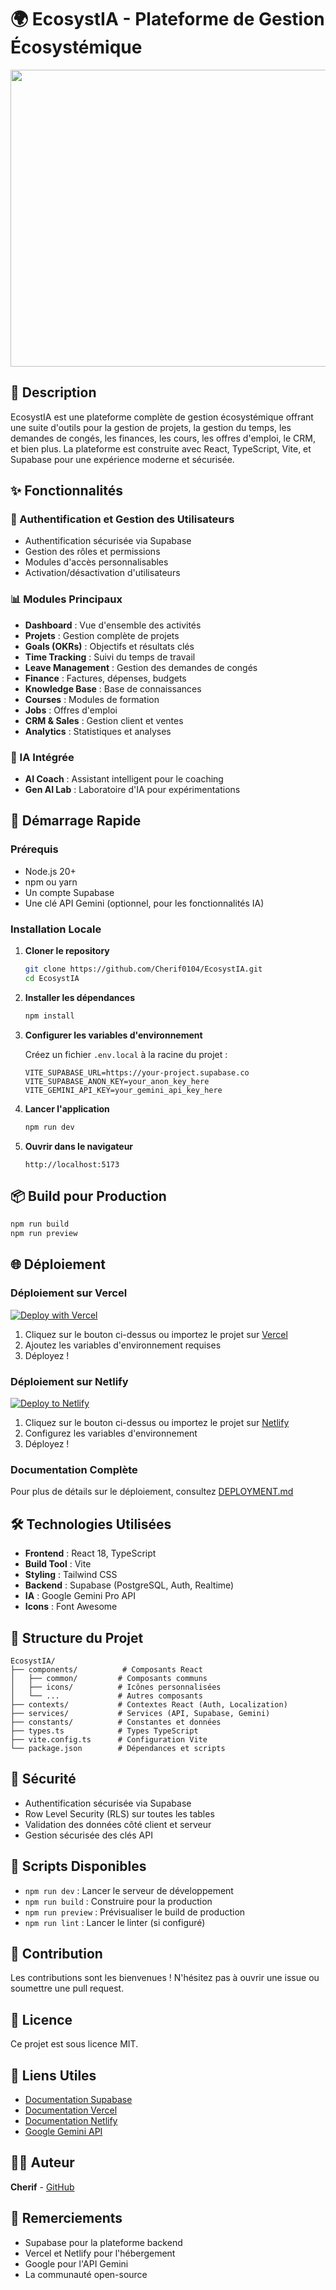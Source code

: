 # 🌍 EcosystIA - Plateforme de Gestion Écosystémique

<div align="center">
<img width="1200" height="475" alt="EcosystIA Banner" src="https://github.com/user-attachments/assets/0aa67016-6eaf-458a-adb2-6e31a0763ed6" />
</div>

## 📖 Description

EcosystIA est une plateforme complète de gestion écosystémique offrant une suite d'outils pour la gestion de projets, la gestion du temps, les demandes de congés, les finances, les cours, les offres d'emploi, le CRM, et bien plus. La plateforme est construite avec React, TypeScript, Vite, et Supabase pour une expérience moderne et sécurisée.

## ✨ Fonctionnalités

### 🔐 Authentification et Gestion des Utilisateurs
- Authentification sécurisée via Supabase
- Gestion des rôles et permissions
- Modules d'accès personnalisables
- Activation/désactivation d'utilisateurs

### 📊 Modules Principaux
- **Dashboard** : Vue d'ensemble des activités
- **Projets** : Gestion complète de projets
- **Goals (OKRs)** : Objectifs et résultats clés
- **Time Tracking** : Suivi du temps de travail
- **Leave Management** : Gestion des demandes de congés
- **Finance** : Factures, dépenses, budgets
- **Knowledge Base** : Base de connaissances
- **Courses** : Modules de formation
- **Jobs** : Offres d'emploi
- **CRM & Sales** : Gestion client et ventes
- **Analytics** : Statistiques et analyses

### 🤖 IA Intégrée
- **AI Coach** : Assistant intelligent pour le coaching
- **Gen AI Lab** : Laboratoire d'IA pour expérimentations

## 🚀 Démarrage Rapide

### Prérequis

- Node.js 20+
- npm ou yarn
- Un compte Supabase
- Une clé API Gemini (optionnel, pour les fonctionnalités IA)

### Installation Locale

1. **Cloner le repository**
   ```bash
   git clone https://github.com/Cherif0104/EcosystIA.git
   cd EcosystIA
   ```

2. **Installer les dépendances**
   ```bash
   npm install
   ```

3. **Configurer les variables d'environnement**
   
   Créez un fichier `.env.local` à la racine du projet :
   ```env
   VITE_SUPABASE_URL=https://your-project.supabase.co
   VITE_SUPABASE_ANON_KEY=your_anon_key_here
   VITE_GEMINI_API_KEY=your_gemini_api_key_here
   ```

4. **Lancer l'application**
   ```bash
   npm run dev
   ```

5. **Ouvrir dans le navigateur**
   ```
   http://localhost:5173
   ```

## 📦 Build pour Production

```bash
npm run build
npm run preview
```

## 🌐 Déploiement

### Déploiement sur Vercel

[![Deploy with Vercel](https://vercel.com/button)](https://vercel.com/new/clone?repository-url=https://github.com/Cherif0104/EcosystIA.git)

1. Cliquez sur le bouton ci-dessus ou importez le projet sur [Vercel](https://vercel.com)
2. Ajoutez les variables d'environnement requises
3. Déployez !

### Déploiement sur Netlify

[![Deploy to Netlify](https://www.netlify.com/img/deploy/button.svg)](https://app.netlify.com/start/deploy?repository=https://github.com/Cherif0104/EcosystIA.git)

1. Cliquez sur le bouton ci-dessus ou importez le projet sur [Netlify](https://netlify.com)
2. Configurez les variables d'environnement
3. Déployez !

### Documentation Complète

Pour plus de détails sur le déploiement, consultez [DEPLOYMENT.md](./DEPLOYMENT.md)

## 🛠️ Technologies Utilisées

- **Frontend** : React 18, TypeScript
- **Build Tool** : Vite
- **Styling** : Tailwind CSS
- **Backend** : Supabase (PostgreSQL, Auth, Realtime)
- **IA** : Google Gemini Pro API
- **Icons** : Font Awesome

## 📁 Structure du Projet

```
EcosystIA/
├── components/          # Composants React
│   ├── common/         # Composants communs
│   ├── icons/          # Icônes personnalisées
│   └── ...             # Autres composants
├── contexts/           # Contextes React (Auth, Localization)
├── services/           # Services (API, Supabase, Gemini)
├── constants/          # Constantes et données
├── types.ts            # Types TypeScript
├── vite.config.ts      # Configuration Vite
└── package.json        # Dépendances et scripts
```

## 🔐 Sécurité

- Authentification sécurisée via Supabase
- Row Level Security (RLS) sur toutes les tables
- Validation des données côté client et serveur
- Gestion sécurisée des clés API

## 📝 Scripts Disponibles

- `npm run dev` : Lancer le serveur de développement
- `npm run build` : Construire pour la production
- `npm run preview` : Prévisualiser le build de production
- `npm run lint` : Lancer le linter (si configuré)

## 🤝 Contribution

Les contributions sont les bienvenues ! N'hésitez pas à ouvrir une issue ou soumettre une pull request.

## 📄 Licence

Ce projet est sous licence MIT.

## 🔗 Liens Utiles

- [Documentation Supabase](https://supabase.com/docs)
- [Documentation Vercel](https://vercel.com/docs)
- [Documentation Netlify](https://docs.netlify.com)
- [Google Gemini API](https://ai.google.dev)

## 👨‍💻 Auteur

**Cherif** - [GitHub](https://github.com/Cherif0104)

## 🙏 Remerciements

- Supabase pour la plateforme backend
- Vercel et Netlify pour l'hébergement
- Google pour l'API Gemini
- La communauté open-source
